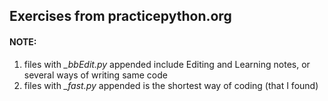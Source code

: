 ## Exercises from practicepython.org

#### NOTE:
1. files with *_bbEdit.py* appended include Editing and Learning notes, or several ways of writing same code
2. files with *_fast.py* appended is the shortest way of coding (that I found) 
